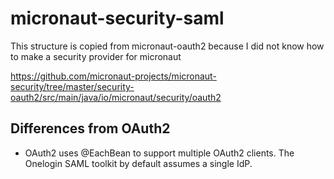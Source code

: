 # micronaut-security-saml #

This structure is copied from micronaut-oauth2 because I did not know how to make a security provider for micronaut

https://github.com/micronaut-projects/micronaut-security/tree/master/security-oauth2/src/main/java/io/micronaut/security/oauth2

## Differences from OAuth2 ##

- OAuth2 uses @EachBean to support multiple OAuth2 clients. The Onelogin SAML toolkit by default assumes a single IdP.
